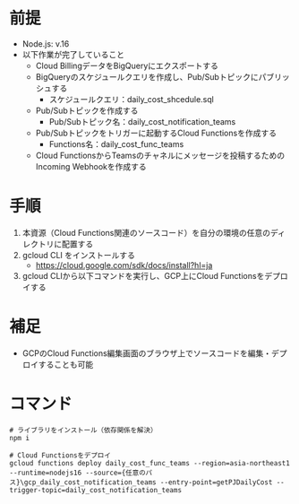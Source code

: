 # 前提
- Node.js: v.16
- 以下作業が完了していること
  - Cloud BillingデータをBigQueryにエクスポートする
  - BigQueryのスケジュールクエリを作成し、Pub/Subトピックにパブリッシュする
    - スケジュールクエリ：daily_cost_shcedule.sql
  - Pub/Subトピックを作成する
    - Pub/Subトピック名：daily_cost_notification_teams
  - Pub/Subトピックをトリガーに起動するCloud Functionsを作成する
    - Functions名：daily_cost_func_teams
  - Cloud FunctionsからTeamsのチャネルにメッセージを投稿するためのIncoming Webhookを作成する

# 手順
1. 本資源（Cloud Functions関連のソースコード）を自分の環境の任意のディレクトリに配置する
2. gcloud CLI をインストールする
   - https://cloud.google.com/sdk/docs/install?hl=ja
3. gcloud CLIから以下コマンドを実行し、GCP上にCloud Functionsをデプロイする

# 補足
- GCPのCloud Functions編集画面のブラウザ上でソースコードを編集・デプロイすることも可能

# コマンド
```
# ライブラリをインストール（依存関係を解決）
npm i

# Cloud Functionsをデプロイ
gcloud functions deploy daily_cost_func_teams --region=asia-northeast1 --runtime=nodejs16 --source={任意のパス}\gcp_daily_cost_notification_teams --entry-point=getPJDailyCost --trigger-topic=daily_cost_notification_teams
```